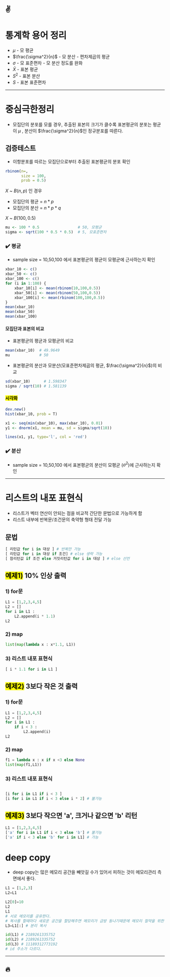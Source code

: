 :v:
---
# 통계학 용어 정리
- $\mu$ - 모 평균
- $\frac{\sigma^2}{n}$ - 모 분산 - 편차제곱의 평균
- $\sigma$ - 모 표준편차 - 모 분산 정도를 완화
- $\bar{X}$ - 표본 평균
- $S^2$ - 표본 분산
- $S$ - 표본 표준편차

---
# 중심극한정리
- 모집단의 분포를 모를 경우, 추출된 표본의 크기가 클수록 표본평균의 분포는 평균이 $\mu$ , 분산이 $\frac{\sigma^2}{n}$인 정규분포를 따른다.

## 검증테스트
- 이항분포를 따르는 모집단으로부터 추출된 표본평균의 분포 확인
```r
rbinom(n=,
       size = 100,
       prob = 0.5)
```
$X$ ~ $B(n,p)$ 인 경우
- 모집단의 평균 = $n * p$
- 모집단의 분산 = $n * p * q$

$X$ ~ $B(100,0.5)$
```r 
mu <- 100 * 0.5                 # 50, 모평균
sigma <- sqrt(100 * 0.5 * 0.5)  # 5, 모표준편차
```


### :heavy_check_mark: 평균
- sample size = 10,50,100 에서 표본평균의 평균이 모평균에 근사하는지 확인
```r
xbar_10 <- c()
xbar_50 <- c()
xbar_100 <- c()
for (i in 1:100) {
    xbar_10[i] <- mean(rbinom(10,100,0.5))
    xbar_50[i] <- mean(rbinom(50,100,0.5))
    xbar_100[i] <- mean(rbinom(100,100,0.5))
}
mean(xbar_10)
mean(xbar_50)
mean(xbar_100)
```
#### 모집단과 표본의 비교
- 표본평균의 평균과 모평균의 비교
```r
mean(xbar_10)  # 49.9649
mu             # 50
```

- 표본평균의 분산과 모분산(모표준편차제곱의 평균, $\frac{\sigma^2}{n}$)의 비교
```r
sd(xbar_10)      # 1.598347
sigma / sqrt(10) # 1.581139
```

#### <mark>시각화
```r
dev.new()
hist(xbar_10, prob = T)

x1 <- seq(min(xbar_10), max(xbar_10), 0.01)
y1 <- dnorm(x1, mean = mu, sd = sigma/sqrt(10))

lines(x1, y1, type='l', col = 'red')
```



### :heavy_check_mark:  분산
- sample size = 10,50,100 에서 표본평균의 분산이 모평균 ($\sigma^2$)에 근사하는지 확인





---
# 리스트의 내포 표현식
- 리스트가 벡터 연산이 안되는 점을 비교적 간단한 문법으로 가능하게 함
- 리스트 내부에 반복문/조건문의 축약형 형태 전달 가능

## 문법
```python
[ 리턴값 for i in 대상 ] # 반복만 가능
[ 리턴값 for i in 대상 if 조건] # else 생략 가능
[ 참리턴값 if 조건 else 거짓리턴값 for i in 대상 ] # else 선언
```
## <mark>예제1)</mark> 10% 인상 출력
### 1) for문
```python
L1 = [1,2,3,4,5]
L2 = []
for i in L1 :
    L2.append(i * 1.1)
L2
```

### 2) map
```python
list(map(lambda x : x*1.1, L1))
```

### 3) 리스트 내포 표현식
```python
[ i * 1.1 for i in L1 ]
```

## <mark>예제2)</mark> 3보다 작은 것 출력

### 1) for문
```python
L1 = [1,2,3,4,5]
L2 = []
for i in L1 :
    if i < 3 :
        L2.append(i)
L2
```

### 2) map
```python
f1 = lambda x : x if x <3 else None
list(map(f1,L1))
```

### 3) 리스트 내포 표현식
```python

[i for i in L1 if i < 3 ]
[i for i in L1 if i < 3 else i * 2] # 불가능
```

## <mark>예제3)</mark> 3보다 작으면 'a', 크거나 같으면 'b' 리턴

```python
L1 = [1,2,3,4,5]
['a' for i in L1 if i < 3 else 'b'] # 불가능
['a' if i < 3 else 'b' for i in L1] # 가능
```

# deep copy
- deep copy는 많은 메모리 공간을 빼앗길 수가 있어서 피하는 것이 메모리관리 측면에서 좋다.
```python
L1 = [1,2,3]
L2=L1

L2[0]=10
L2
L1
# 서로 메모리를 공유한다.
# 복사를 할때마다 새로운 공간을 할당해주면 메모리가 금방 동나기때문에 메모리 절약을 위한 셋팅이다.
L3=L1[:] # 분리 복사

id(L1) # 2189261335752
id(L2) # 2189261335752
id(L3) # 11189312773192
# id 주소가 다르다.
```
---
:fire:
---